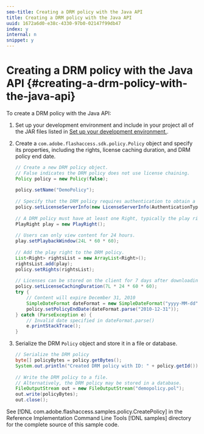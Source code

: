 ```yaml
---
seo-title: Creating a DRM policy with the Java API
title: Creating a DRM policy with the Java API
uuid: 1672a6d0-e38c-4330-97b0-02147f99db47
index: y
internal: n
snippet: y
---
```


# Creating a DRM policy with the Java API {#creating-a-drm-policy-with-the-java-api}

To create a DRM policy with the Java API:

1. Set up your development environment and include in your project all of the JAR files listed in [Set up your development environment.](../../protecting-content/setting-up-the-sdk/setup-dev-env.md). 
1. Create a `com.adobe.flashaccess.sdk.policy.Policy` object and specify its properties, including the rights, license caching duration, and DRM policy end date. 

   ```java
   // Create a new DRM policy object.  
   // False indicates the DRM policy does not use license chaining.  
   Policy policy = new Policy(false);  
     
   policy.setName("DemoPolicy");  
     
   // Specify that the DRM policy requires authentication to obtain a license.  
   policy.setLicenseServerInfo(new LicenseServerInfo(AuthenticationType.UsernamePassword));  
     
   // A DRM policy must have at least one Right, typically the play right  
   PlayRight play = new PlayRight();  
     
   // Users can only view content for 24 hours.  
   play.setPlaybackWindow(24L * 60 * 60);  
     
   // Add the play right to the DRM policy.  
   List<Right> rightsList = new ArrayList<Right>();  
   rightsList.add(play);  
   policy.setRights(rightsList);  
     
   // Licenses can be stored on the client for 7 days after downloading  
   policy.setLicenseCachingDuration(7L * 24 * 60 * 60);  
   try {  
       // Content will expire December 31, 2010  
       SimpleDateFormat dateFormat = new SimpleDateFormat("yyyy-MM-dd");  
       policy.setPolicyEndDate(dateFormat.parse("2010-12-31"));  
   } catch (ParseException e) {  
       // Invalid date specified in dateFormat.parse()  
       e.printStackTrace();  
   } 
   
   ```

1. Serialize the DRM `Policy` object and store it in a file or database. 

   ```java
   // Serialize the DRM policy  
   byte[] policyBytes = policy.getBytes();  
   System.out.println("Created DRM policy with ID: " + policy.getId());  
         
   // Write the DRM policy to a file.   
   // Alternatively, the DRM policy may be stored in a database.  
   FileOutputStream out = new FileOutputStream("demopolicy.pol");  
   out.write(policyBytes);  
   out.close(); 
   
   ```

See [!DNL com.adobe.flashaccess.samples.policy.CreatePolicy] in the Reference Implementation Command Line Tools [!DNL samples] directory for the complete source of this sample code. 
